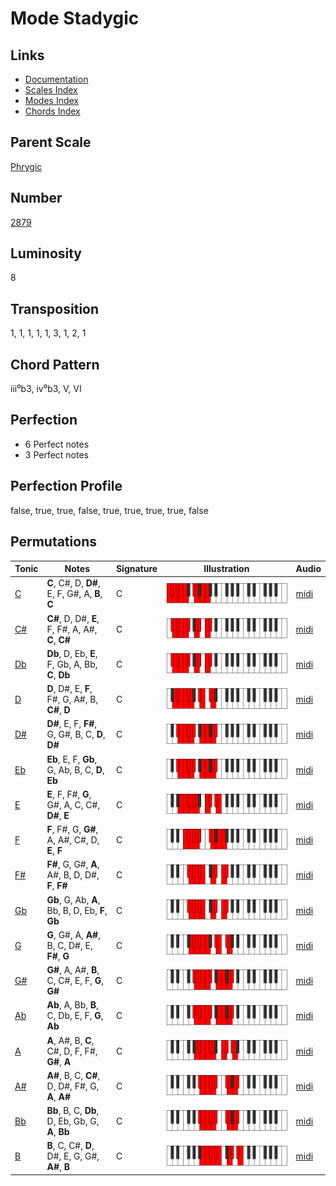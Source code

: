# Mode Stadygic

## Links

- [Documentation](README.md)
- [Scales Index](Scales.md)
- [Modes Index](Modes.md)
- [Chords Index](Chords.md)

## Parent Scale

[Phrygic](ScalePhrygic.md)

## Number

[2879](https://ianring.com/musictheory/scales/2879)

## Luminosity

8

## Transposition

1, 1, 1, 1, 1, 3, 1, 2, 1

## Chord Pattern

iii⁰b3, iv⁰b3, V, VI

## Perfection

- 6 Perfect notes
- 3 Perfect notes

## Perfection Profile

false, true, true, false, true, true, true, true, false

## Permutations

| Tonic | Notes | Signature | Illustration | Audio |
|-------|-------|-----------|--------------|-------|
| [C](ModeCNaturalStadygic.md) | **C**, C#, D, **D#**, E, F, G#, A, **B**, **C** | C | ![CNaturalStadygic](ModeCNaturalStadygic.png) | [midi](https://github.com/edipermadi/music/blob/main/docs/ModeCNaturalStadygic.mid?raw=true) |
| [C#](ModeCSharpStadygic.md) | **C#**, D, D#, **E**, F, F#, A, A#, **C**, **C#** | C | ![CSharpStadygic](ModeCSharpStadygic.png) | [midi](https://github.com/edipermadi/music/blob/main/docs/ModeCSharpStadygic.mid?raw=true) |
| [Db](ModeDFlatStadygic.md) | **Db**, D, Eb, **E**, F, Gb, A, Bb, **C**, **Db** | C | ![DFlatStadygic](ModeDFlatStadygic.png) | [midi](https://github.com/edipermadi/music/blob/main/docs/ModeDFlatStadygic.mid?raw=true) |
| [D](ModeDNaturalStadygic.md) | **D**, D#, E, **F**, F#, G, A#, B, **C#**, **D** | C | ![DNaturalStadygic](ModeDNaturalStadygic.png) | [midi](https://github.com/edipermadi/music/blob/main/docs/ModeDNaturalStadygic.mid?raw=true) |
| [D#](ModeDSharpStadygic.md) | **D#**, E, F, **F#**, G, G#, B, C, **D**, **D#** | C | ![DSharpStadygic](ModeDSharpStadygic.png) | [midi](https://github.com/edipermadi/music/blob/main/docs/ModeDSharpStadygic.mid?raw=true) |
| [Eb](ModeEFlatStadygic.md) | **Eb**, E, F, **Gb**, G, Ab, B, C, **D**, **Eb** | C | ![EFlatStadygic](ModeEFlatStadygic.png) | [midi](https://github.com/edipermadi/music/blob/main/docs/ModeEFlatStadygic.mid?raw=true) |
| [E](ModeENaturalStadygic.md) | **E**, F, F#, **G**, G#, A, C, C#, **D#**, **E** | C | ![ENaturalStadygic](ModeENaturalStadygic.png) | [midi](https://github.com/edipermadi/music/blob/main/docs/ModeENaturalStadygic.mid?raw=true) |
| [F](ModeFNaturalStadygic.md) | **F**, F#, G, **G#**, A, A#, C#, D, **E**, **F** | C | ![FNaturalStadygic](ModeFNaturalStadygic.png) | [midi](https://github.com/edipermadi/music/blob/main/docs/ModeFNaturalStadygic.mid?raw=true) |
| [F#](ModeFSharpStadygic.md) | **F#**, G, G#, **A**, A#, B, D, D#, **F**, **F#** | C | ![FSharpStadygic](ModeFSharpStadygic.png) | [midi](https://github.com/edipermadi/music/blob/main/docs/ModeFSharpStadygic.mid?raw=true) |
| [Gb](ModeGFlatStadygic.md) | **Gb**, G, Ab, **A**, Bb, B, D, Eb, **F**, **Gb** | C | ![GFlatStadygic](ModeGFlatStadygic.png) | [midi](https://github.com/edipermadi/music/blob/main/docs/ModeGFlatStadygic.mid?raw=true) |
| [G](ModeGNaturalStadygic.md) | **G**, G#, A, **A#**, B, C, D#, E, **F#**, **G** | C | ![GNaturalStadygic](ModeGNaturalStadygic.png) | [midi](https://github.com/edipermadi/music/blob/main/docs/ModeGNaturalStadygic.mid?raw=true) |
| [G#](ModeGSharpStadygic.md) | **G#**, A, A#, **B**, C, C#, E, F, **G**, **G#** | C | ![GSharpStadygic](ModeGSharpStadygic.png) | [midi](https://github.com/edipermadi/music/blob/main/docs/ModeGSharpStadygic.mid?raw=true) |
| [Ab](ModeAFlatStadygic.md) | **Ab**, A, Bb, **B**, C, Db, E, F, **G**, **Ab** | C | ![AFlatStadygic](ModeAFlatStadygic.png) | [midi](https://github.com/edipermadi/music/blob/main/docs/ModeAFlatStadygic.mid?raw=true) |
| [A](ModeANaturalStadygic.md) | **A**, A#, B, **C**, C#, D, F, F#, **G#**, **A** | C | ![ANaturalStadygic](ModeANaturalStadygic.png) | [midi](https://github.com/edipermadi/music/blob/main/docs/ModeANaturalStadygic.mid?raw=true) |
| [A#](ModeASharpStadygic.md) | **A#**, B, C, **C#**, D, D#, F#, G, **A**, **A#** | C | ![ASharpStadygic](ModeASharpStadygic.png) | [midi](https://github.com/edipermadi/music/blob/main/docs/ModeASharpStadygic.mid?raw=true) |
| [Bb](ModeBFlatStadygic.md) | **Bb**, B, C, **Db**, D, Eb, Gb, G, **A**, **Bb** | C | ![BFlatStadygic](ModeBFlatStadygic.png) | [midi](https://github.com/edipermadi/music/blob/main/docs/ModeBFlatStadygic.mid?raw=true) |
| [B](ModeBNaturalStadygic.md) | **B**, C, C#, **D**, D#, E, G, G#, **A#**, **B** | C | ![BNaturalStadygic](ModeBNaturalStadygic.png) | [midi](https://github.com/edipermadi/music/blob/main/docs/ModeBNaturalStadygic.mid?raw=true) |
